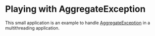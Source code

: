# Playing with AggregateException

This small application is an example to handle [AggregateException](https://docs.microsoft.com/en-us/dotnet/api/system.aggregateexception?view=netcore-2.1 "AggregateException") in a multithreading application.
